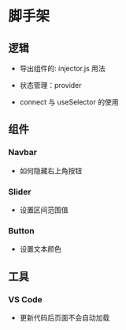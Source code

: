 <!--
 * @Author: your name
 * @Date: 2020-11-24 11:03:41
 * @LastEditTime: 2020-11-27 16:57:15
 * @LastEditors: Please set LastEditors
 * @Description: In User Settings Edit
 * @FilePath: \react-note\scaffolding.md
-->

# 脚手架

## 逻辑

- 导出组件的: injector.js 用法
- 状态管理：provider

- connect 与 useSelector 的使用

## 组件

### Navbar

- 如何隐藏右上角按钮

### Slider

- 设置区间范围值

### Button

- 设置文本颜色

## 工具

### VS Code

- 更新代码后页面不会自动加载
